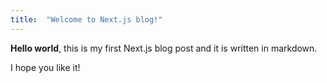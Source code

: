 ```yaml
---
title:  "Welcome to Next.js blog!"
---
```


**Hello world**, this is my first Next.js blog post and it is written in markdown.

I hope you like it!